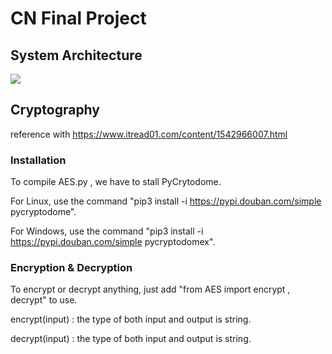 # CN Final Project

## System Architecture

<img src="https://i.imgur.com/MbcPeMA.jpg"/>

## Cryptography

reference with https://www.itread01.com/content/1542966007.html

### Installation

To compile AES.py , we have to stall PyCrytodome.

For Linux, use the command "pip3 install -i https://pypi.douban.com/simple pycryptodome".

For Windows, use the command "pip3 install -i https://pypi.douban.com/simple pycryptodomex".

### Encryption & Decryption

To encrypt or decrypt anything, just add "from AES import encrypt , decrypt" to use.

encrypt(input) : the type of both input and output is string.

decrypt(input) : the type of both input and output is string.
